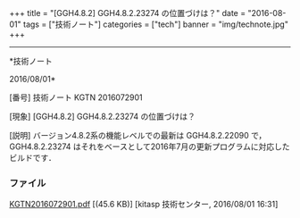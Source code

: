 ﻿+++
title = "[GGH4.8.2] GGH4.8.2.23274 の位置づけは？"
date = "2016-08-01"
tags = ["技術ノート"]
categories = ["tech"]
banner = "img/technote.jpg"
+++

-----------------------------------------------------------------------------------------------------------------------------

*技術ノート

2016/08/01*


[番号]
技術ノート KGTN 2016072901

[現象]
[GGH4.8.2] GGH4.8.2.23274 の位置づけは？

[説明]
バージョン4.8.2系の機能レベルでの最新は GGH4.8.2.22090 で，
GGH4.8.2.23274
はそれをベースとして2016年7月の更新プログラムに対応したビルドです．


### ファイル

 
 


[KGTN2016072901.pdf](http://techreport.kitasp.net/attachments/download/2889/KGTN2016072901.pdf)
 [(45.6 KB)] [kitasp 技術センター, 2016/08/01
16:31]


 


 

